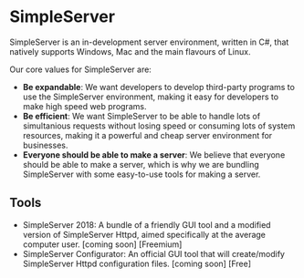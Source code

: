 # SimpleServer
SimpleServer is an in-development server environment, written in C#, that natively supports Windows, Mac and the main flavours of Linux.

Our core values for SimpleServer are:
- **Be expandable**: We want developers to develop third-party programs to use the SimpleServer environment, making it easy for developers to make high speed web programs.
- **Be efficient**: We want SimpleServer to be able to handle lots of simultanious requests without losing speed or consuming lots of system resources, making it a powerful and cheap server environment for businesses.
- **Everyone should be able to make a server**: We believe that everyone should be able to make a server, which is why we are bundling SimpleServer with some easy-to-use tools for making a server.

## Tools
- SimpleServer 2018: A bundle of a friendly GUI tool and a modified version of SimpleServer Httpd, aimed specifically at the average computer user. [coming soon] [Freemium]
- SimpleServer Configurator: An official GUI tool that will create/modify SimpleServer Httpd configuration files. [coming soon] [Free]